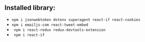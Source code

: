 ## Installed library:
* `npm i jsonwebtoken dotenv superagent react-if react-cookies`
* `npm i emailjs-com react-tweet-embed`
* ` npm i react-redux redux-devtools-extension`
* ` npm i react-if`